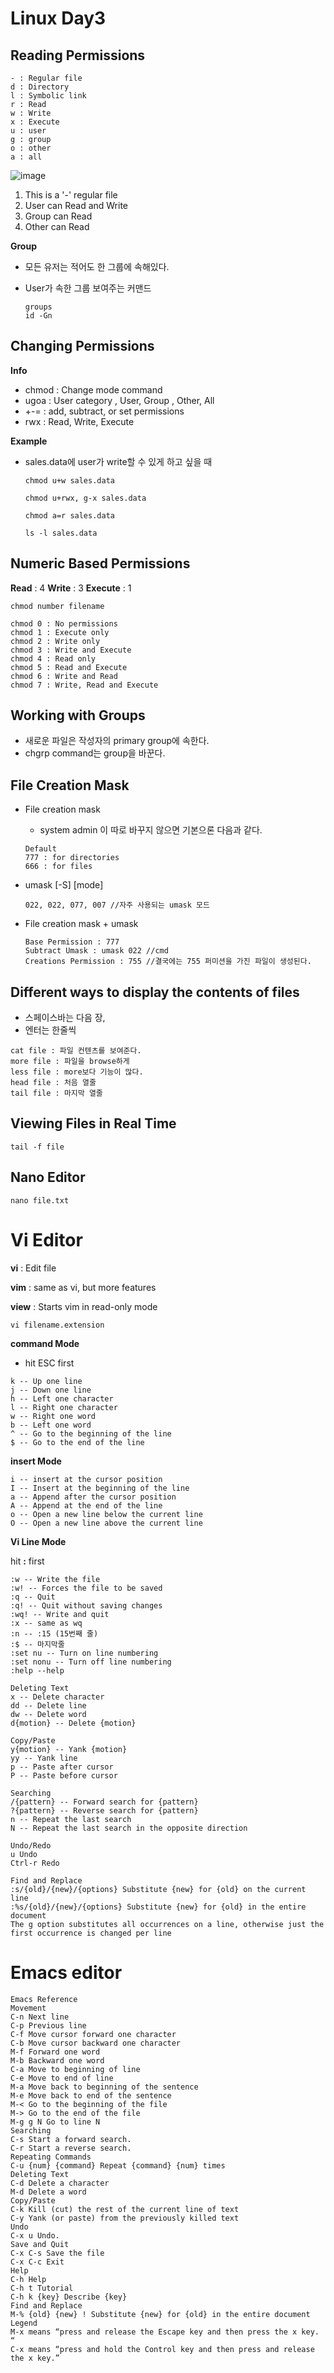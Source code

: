 # Linux Day3

## **Reading Permissions**

```
- : Regular file
d : Directory
l : Symbolic link
r : Read
w : Write
x : Execute
u : user 
g : group
o : other
a : all
```

![image](https://user-images.githubusercontent.com/37058233/124681300-10427080-de7d-11eb-8165-51677bfbfb68.png)

1. This is a '-' regular file
2. User can Read and Write
3. Group can Read
4. Other can Read

**Group**

- 모든 유저는 적어도 한 그룹에 속해있다.

- User가 속한 그룹 보여주는 커맨드

  ```
  groups 
  id -Gn
  ```

## **Changing Permissions**

**Info**

- chmod : Change mode command
- ugoa : User category , User, Group , Other, All
- +-=  : add, subtract, or set permissions
- rwx : Read, Write, Execute

**Example**

- sales.data에 user가 write할 수 있게 하고 싶을 때

  ```
  chmod u+w sales.data
  
  chmod u+rwx, g-x sales.data
  
  chmod a=r sales.data
  
  ls -l sales.data
  ```

## **Numeric Based Permissions**

**Read** : 4 	**Write** : 3 	**Execute** : 1

```
chmod number filename

chmod 0 : No permissions
chmod 1 : Execute only
chmod 2 : Write only
chmod 3 : Write and Execute
chmod 4 : Read only
chmod 5 : Read and Execute
chmod 6 : Write and Read
chmod 7 : Write, Read and Execute
```

## **Working with Groups**

- 새로운 파일은 작성자의 primary group에 속한다.
- chgrp command는 group을 바꾼다.

## **File Creation Mask**

- File creation mask

  - system admin 이 따로 바꾸지 않으면 기본으론 다음과 같다.

  ```
  Default
  777 : for directories
  666 : for files
  ```

- umask [-S] [mode]

  ```
  022, 022, 077, 007 //자주 사용되는 umask 모드
  ```

- File creation mask + umask

  ```
  Base Permission : 777
  Subtract Umask : umask 022 //cmd
  Creations Permission : 755 //결국에는 755 퍼미션을 가진 파일이 생성된다. 
  ```

## **Different ways to display the contents of files**

- 스페이스바는 다음 장, 
- 엔터는 한줄씩

```
cat file : 파일 컨텐츠를 보여준다.
more file : 파일을 browse하게
less file : more보다 기능이 많다.
head file : 처음 열줄
tail file : 마지막 열줄
```

## **Viewing Files in Real Time**

```
tail -f file 
```

## Nano Editor

```
nano file.txt
```

# Vi Editor

**vi** : Edit file

**vim** : same as vi, but more features

**view** : Starts vim in read-only mode

```
vi filename.extension
```

**command Mode**

- hit ESC first

 ```
 k -- Up one line
 j -- Down one line
 h -- Left one character
 l -- Right one character
 w -- Right one word
 b -- Left one word
 ^ -- Go to the beginning of the line
 $ -- Go to the end of the line
 ```

**insert Mode**

```
i -- insert at the cursor position
I -- Insert at the beginning of the line
a -- Append after the cursor position
A -- Append at the end of the line
o -- Open a new line below the current line
O -- Open a new line above the current line
```

**Vi Line Mode**

hit **:** first

```
:w -- Write the file
:w! -- Forces the file to be saved
:q -- Quit
:q! -- Quit without saving changes
:wq! -- Write and quit
:x -- same as wq
:n -- :15 (15번째 줄)
:$ -- 마지막줄
:set nu -- Turn on line numbering
:set nonu -- Turn off line numbering
:help --help

Deleting Text
x -- Delete character
dd -- Delete line
dw -- Delete word
d{motion} -- Delete {motion}

Copy/Paste
y{motion} -- Yank {motion}
yy -- Yank line
p -- Paste after cursor
P -- Paste before cursor

Searching
/{pattern} -- Forward search for {pattern}
?{pattern} -- Reverse search for {pattern}
n -- Repeat the last search
N -- Repeat the last search in the opposite direction

Undo/Redo
u Undo
Ctrl-r Redo

Find and Replace
:s/{old}/{new}/{options} Substitute {new} for {old} on the current line
:%s/{old}/{new}/{options} Substitute {new} for {old} in the entire document
The g option substitutes all occurrences on a line, otherwise just the first occurrence is changed per line
```

# Emacs editor

```
Emacs Reference
Movement
C-n Next line
C-p Previous line
C-f Move cursor forward one character
C-b Move cursor backward one character
M-f Forward one word
M-b Backward one word
C-a Move to beginning of line
C-e Move to end of line
M-a Move back to beginning of the sentence
M-e Move back to end of the sentence
M-< Go to the beginning of the file
M-> Go to the end of the file
M-g g N Go to line N
Searching
C-s Start a forward search.
C-r Start a reverse search.
Repeating Commands
C-u {num} {command} Repeat {command} {num} times
Deleting Text
C-d Delete a character
M-d Delete a word
Copy/Paste
C-k Kill (cut) the rest of the current line of text
C-y Yank (or paste) from the previously killed text
Undo
C-x u Undo.
Save and Quit
C-x C-s Save the file
C-x C-c Exit
Help
C-h Help
C-h t Tutorial
C-h k {key} Describe {key}
Find and Replace
M-% {old} {new} ! Substitute {new} for {old} in the entire document
Legend
M-x means “press and release the Escape key and then press the x key. “
C-x means “press and hold the Control key and then press and release the x key.”
```

